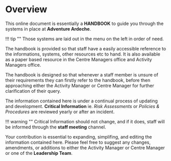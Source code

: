 # Overview

This online document is essentially a **HANDBOOK** to guide you through the systems in place at **Adventure Ardeche**.

!!! tip ""
    Those systems are laid out in the menu on the left in order of need.

The handbook is provided so that staff have a easily accessible reference to the informations, systems, other resources etc to hand. It is also available as a paper based resource in the Centre Managers office and Activity Managers office.

The handbook is designed so that whenever a staff member is unsure of their requirements they can firstly refer to the handbook, before then approaching either the Activity Manager or Centre Manager for further clarification of their query.

The information contained here is under a continual process of updating and development.  **Critical Information** ie. *Risk Assessments* or *Policies & Procedures* are reviewed yearly or after an incident. 

!!! warning ""
    Critical Information should not change, and if it does, staff will be informed through the **staff meeting** channel.

Your contribution is essential to expanding, simplifing, and editing the information contained here. Please feel free to suggest any changes, amendments, or additions to either the Activity Manager or Centre Manager or one of the **Leadership Team**.